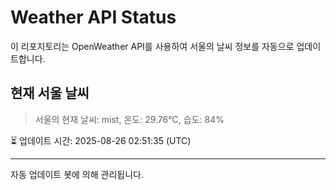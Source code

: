 
# Weather API Status

이 리포지토리는 OpenWeather API를 사용하여 서울의 날씨 정보를 자동으로 업데이트합니다.

## 현재 서울 날씨
> 서울의 현재 날씨: mist, 온도: 29.76°C, 습도: 84%

⏳ 업데이트 시간: 2025-08-26 02:51:35 (UTC)

---
자동 업데이트 봇에 의해 관리됩니다.
